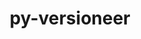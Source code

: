 ---
title: "py-versioneer"
layout: cache
categories: [package, develop]
meta: {"compilers": ["apple-clang@=15.0.0", "gcc@=11.1.0", "gcc@=11.4.0", "gcc@=13.2.0", "gcc@=7.5.0", "gcc@=9.4.0", "oneapi@=2024.2.1"], "num_specs": 61, "num_specs_by_stack": {"data-vis-sdk": 5, "e4s": 16, "e4s-neoverse-v2": 4, "e4s-neoverse_v1": 6, "e4s-oneapi": 12, "e4s-power": 2, "e4s-rocm-external": 5, "ml-darwin-aarch64-mps": 1, "ml-linux-aarch64-cpu": 5, "ml-linux-aarch64-cuda": 5, "ml-linux-x86_64-cpu": 5, "ml-linux-x86_64-cuda": 5, "radiuss": 4, "root": 61}, "oss": ["ubuntu18.04", "ubuntu20.04", "ubuntu22.04", "ubuntu24.04", "ventura"], "platforms": ["darwin", "linux"], "stacks": ["data-vis-sdk", "e4s", "e4s-neoverse-v2", "e4s-neoverse_v1", "e4s-oneapi", "e4s-power", "e4s-rocm-external", "ml-darwin-aarch64-mps", "ml-linux-aarch64-cpu", "ml-linux-aarch64-cuda", "ml-linux-x86_64-cpu", "ml-linux-x86_64-cuda", "radiuss", "root"], "targets": ["aarch64", "neoverse_v1", "neoverse_v2", "ppc64le", "x86_64_v3"], "versions": ["0.29"]}
spec_details: [{"compiler": "apple-clang@=15.0.0", "hash": "mmrptzchyv2t56qxn2rv4e4zlwy2jqzp", "os": "ventura", "platform": "darwin", "size": "-", "stacks": ["ml-darwin-aarch64-mps", "root"], "tarball": "https://binaries.spack.io/develop/build_cache/darwin-ventura-aarch64/apple-clang-15.0.0/py-versioneer-0.29/darwin-ventura-aarch64-apple-clang-15.0.0-py-versioneer-0.29-mmrptzchyv2t56qxn2rv4e4zlwy2jqzp.spack", "target": "aarch64", "variants": ["build_system=python_pip", "+toml"], "versions": ["0.29"]}, {"compiler": "gcc@=7.5.0", "hash": "fz3g62kifzlhigrcpja7biiibmmwkgqj", "os": "ubuntu18.04", "platform": "linux", "size": "-", "stacks": ["radiuss", "root"], "tarball": "https://binaries.spack.io/develop/build_cache/linux-ubuntu18.04-x86_64_v3/gcc-7.5.0/py-versioneer-0.29/linux-ubuntu18.04-x86_64_v3-gcc-7.5.0-py-versioneer-0.29-fz3g62kifzlhigrcpja7biiibmmwkgqj.spack", "target": "x86_64_v3", "variants": ["build_system=python_pip", "+toml"], "versions": ["0.29"]}, {"compiler": "gcc@=7.5.0", "hash": "xfoyd4ybtncavxlnr42fcdhwqe2sdfgn", "os": "ubuntu18.04", "platform": "linux", "size": "-", "stacks": ["radiuss", "root"], "tarball": "https://binaries.spack.io/develop/build_cache/linux-ubuntu18.04-x86_64_v3/gcc-7.5.0/py-versioneer-0.29/linux-ubuntu18.04-x86_64_v3-gcc-7.5.0-py-versioneer-0.29-xfoyd4ybtncavxlnr42fcdhwqe2sdfgn.spack", "target": "x86_64_v3", "variants": ["build_system=python_pip", "+toml"], "versions": ["0.29"]}, {"compiler": "gcc@=7.5.0", "hash": "rjwvrafnobqfuidom5lrrmghhhjwryyf", "os": "ubuntu18.04", "platform": "linux", "size": "-", "stacks": ["root"], "tarball": "https://binaries.spack.io/develop/build_cache/linux-ubuntu18.04-x86_64_v3/gcc-7.5.0/py-versioneer-0.29/linux-ubuntu18.04-x86_64_v3-gcc-7.5.0-py-versioneer-0.29-rjwvrafnobqfuidom5lrrmghhhjwryyf.spack", "target": "x86_64_v3", "variants": ["build_system=python_pip", "+toml"], "versions": ["0.29"]}, {"compiler": "gcc@=7.5.0", "hash": "6sdgflckundjhx2xbwaj7jidunfgu6kq", "os": "ubuntu18.04", "platform": "linux", "size": "-", "stacks": ["radiuss", "root"], "tarball": "https://binaries.spack.io/develop/build_cache/linux-ubuntu18.04-x86_64_v3/gcc-7.5.0/py-versioneer-0.29/linux-ubuntu18.04-x86_64_v3-gcc-7.5.0-py-versioneer-0.29-6sdgflckundjhx2xbwaj7jidunfgu6kq.spack", "target": "x86_64_v3", "variants": ["build_system=python_pip", "+toml"], "versions": ["0.29"]}, {"compiler": "gcc@=7.5.0", "hash": "ozsq6vkulypdlg32zw4wic64dwb4yocd", "os": "ubuntu18.04", "platform": "linux", "size": "-", "stacks": ["radiuss", "root"], "tarball": "https://binaries.spack.io/develop/build_cache/linux-ubuntu18.04-x86_64_v3/gcc-7.5.0/py-versioneer-0.29/linux-ubuntu18.04-x86_64_v3-gcc-7.5.0-py-versioneer-0.29-ozsq6vkulypdlg32zw4wic64dwb4yocd.spack", "target": "x86_64_v3", "variants": ["build_system=python_pip", "+toml"], "versions": ["0.29"]}, {"compiler": "gcc@=9.4.0", "hash": "ppzeams5mpz6cvp5pzzikidbf53adnho", "os": "ubuntu20.04", "platform": "linux", "size": "-", "stacks": ["e4s-power", "root"], "tarball": "https://binaries.spack.io/develop/build_cache/linux-ubuntu20.04-ppc64le/gcc-9.4.0/py-versioneer-0.29/linux-ubuntu20.04-ppc64le-gcc-9.4.0-py-versioneer-0.29-ppzeams5mpz6cvp5pzzikidbf53adnho.spack", "target": "ppc64le", "variants": ["build_system=python_pip", "+toml"], "versions": ["0.29"]}, {"compiler": "gcc@=9.4.0", "hash": "hbs6zqaoczvwoedojebpxj3omsipombt", "os": "ubuntu20.04", "platform": "linux", "size": "-", "stacks": ["e4s-power", "root"], "tarball": "https://binaries.spack.io/develop/build_cache/linux-ubuntu20.04-ppc64le/gcc-9.4.0/py-versioneer-0.29/linux-ubuntu20.04-ppc64le-gcc-9.4.0-py-versioneer-0.29-hbs6zqaoczvwoedojebpxj3omsipombt.spack", "target": "ppc64le", "variants": ["build_system=python_pip", "+toml"], "versions": ["0.29"]}, {"compiler": "gcc@=11.1.0", "hash": "j77c3hpxpls5gclpmpilulzg4bk2yzor", "os": "ubuntu20.04", "platform": "linux", "size": "-", "stacks": ["data-vis-sdk", "root"], "tarball": "https://binaries.spack.io/develop/build_cache/linux-ubuntu20.04-x86_64_v3/gcc-11.1.0/py-versioneer-0.29/linux-ubuntu20.04-x86_64_v3-gcc-11.1.0-py-versioneer-0.29-j77c3hpxpls5gclpmpilulzg4bk2yzor.spack", "target": "x86_64_v3", "variants": ["build_system=python_pip", "+toml"], "versions": ["0.29"]}, {"compiler": "gcc@=11.1.0", "hash": "oxs3nvag7nkpcxyqw3spxkjciikn5msc", "os": "ubuntu20.04", "platform": "linux", "size": "-", "stacks": ["data-vis-sdk", "root"], "tarball": "https://binaries.spack.io/develop/build_cache/linux-ubuntu20.04-x86_64_v3/gcc-11.1.0/py-versioneer-0.29/linux-ubuntu20.04-x86_64_v3-gcc-11.1.0-py-versioneer-0.29-oxs3nvag7nkpcxyqw3spxkjciikn5msc.spack", "target": "x86_64_v3", "variants": ["build_system=python_pip", "+toml"], "versions": ["0.29"]}, {"compiler": "gcc@=11.1.0", "hash": "ct3evokgw2crfil3zkdtr2tuqyn5sapr", "os": "ubuntu20.04", "platform": "linux", "size": "-", "stacks": ["data-vis-sdk", "root"], "tarball": "https://binaries.spack.io/develop/build_cache/linux-ubuntu20.04-x86_64_v3/gcc-11.1.0/py-versioneer-0.29/linux-ubuntu20.04-x86_64_v3-gcc-11.1.0-py-versioneer-0.29-ct3evokgw2crfil3zkdtr2tuqyn5sapr.spack", "target": "x86_64_v3", "variants": ["build_system=python_pip", "+toml"], "versions": ["0.29"]}, {"compiler": "gcc@=11.1.0", "hash": "ga7awighnywkvyjo6i42umkexelfsu2q", "os": "ubuntu20.04", "platform": "linux", "size": "-", "stacks": ["data-vis-sdk", "root"], "tarball": "https://binaries.spack.io/develop/build_cache/linux-ubuntu20.04-x86_64_v3/gcc-11.1.0/py-versioneer-0.29/linux-ubuntu20.04-x86_64_v3-gcc-11.1.0-py-versioneer-0.29-ga7awighnywkvyjo6i42umkexelfsu2q.spack", "target": "x86_64_v3", "variants": ["build_system=python_pip", "+toml"], "versions": ["0.29"]}, {"compiler": "gcc@=11.1.0", "hash": "syk62ofubvayffuvyoic4rzfm4crk3fr", "os": "ubuntu20.04", "platform": "linux", "size": "-", "stacks": ["data-vis-sdk", "root"], "tarball": "https://binaries.spack.io/develop/build_cache/linux-ubuntu20.04-x86_64_v3/gcc-11.1.0/py-versioneer-0.29/linux-ubuntu20.04-x86_64_v3-gcc-11.1.0-py-versioneer-0.29-syk62ofubvayffuvyoic4rzfm4crk3fr.spack", "target": "x86_64_v3", "variants": ["build_system=python_pip", "+toml"], "versions": ["0.29"]}, {"compiler": "gcc@=11.4.0", "hash": "skbctkmxysu4sdk64v7dv2t4gtyznppg", "os": "ubuntu22.04", "platform": "linux", "size": "-", "stacks": ["e4s-neoverse_v1", "root"], "tarball": "https://binaries.spack.io/develop/build_cache/linux-ubuntu22.04-neoverse_v1/gcc-11.4.0/py-versioneer-0.29/linux-ubuntu22.04-neoverse_v1-gcc-11.4.0-py-versioneer-0.29-skbctkmxysu4sdk64v7dv2t4gtyznppg.spack", "target": "neoverse_v1", "variants": ["build_system=python_pip", "+toml"], "versions": ["0.29"]}, {"compiler": "gcc@=11.4.0", "hash": "pb2hqegzkltphelqs2np34k7hg55bz7y", "os": "ubuntu22.04", "platform": "linux", "size": "-", "stacks": ["e4s-neoverse_v1", "root"], "tarball": "https://binaries.spack.io/develop/build_cache/linux-ubuntu22.04-neoverse_v1/gcc-11.4.0/py-versioneer-0.29/linux-ubuntu22.04-neoverse_v1-gcc-11.4.0-py-versioneer-0.29-pb2hqegzkltphelqs2np34k7hg55bz7y.spack", "target": "neoverse_v1", "variants": ["build_system=python_pip", "+toml"], "versions": ["0.29"]}, {"compiler": "gcc@=11.4.0", "hash": "ibi4ez5bfbgtzqbwmphieangrrd6skvl", "os": "ubuntu22.04", "platform": "linux", "size": "-", "stacks": ["e4s-neoverse_v1", "root"], "tarball": "https://binaries.spack.io/develop/build_cache/linux-ubuntu22.04-neoverse_v1/gcc-11.4.0/py-versioneer-0.29/linux-ubuntu22.04-neoverse_v1-gcc-11.4.0-py-versioneer-0.29-ibi4ez5bfbgtzqbwmphieangrrd6skvl.spack", "target": "neoverse_v1", "variants": ["build_system=python_pip", "+toml"], "versions": ["0.29"]}, {"compiler": "gcc@=11.4.0", "hash": "hkpzvx5mznj52u5hy7a5nyubzr6azqca", "os": "ubuntu22.04", "platform": "linux", "size": "-", "stacks": ["e4s-neoverse_v1", "root"], "tarball": "https://binaries.spack.io/develop/build_cache/linux-ubuntu22.04-neoverse_v1/gcc-11.4.0/py-versioneer-0.29/linux-ubuntu22.04-neoverse_v1-gcc-11.4.0-py-versioneer-0.29-hkpzvx5mznj52u5hy7a5nyubzr6azqca.spack", "target": "neoverse_v1", "variants": ["build_system=python_pip", "+toml"], "versions": ["0.29"]}, {"compiler": "gcc@=11.4.0", "hash": "jmph7a6on3g3s6cu3pm32e6lnri4eswe", "os": "ubuntu22.04", "platform": "linux", "size": "-", "stacks": ["e4s-neoverse_v1", "root"], "tarball": "https://binaries.spack.io/develop/build_cache/linux-ubuntu22.04-neoverse_v1/gcc-11.4.0/py-versioneer-0.29/linux-ubuntu22.04-neoverse_v1-gcc-11.4.0-py-versioneer-0.29-jmph7a6on3g3s6cu3pm32e6lnri4eswe.spack", "target": "neoverse_v1", "variants": ["build_system=python_pip", "+toml"], "versions": ["0.29"]}, {"compiler": "gcc@=11.4.0", "hash": "z62ol6srqm7sqp7sw67uaqpi52rhlkmh", "os": "ubuntu22.04", "platform": "linux", "size": "-", "stacks": ["e4s-neoverse_v1", "root"], "tarball": "https://binaries.spack.io/develop/build_cache/linux-ubuntu22.04-neoverse_v1/gcc-11.4.0/py-versioneer-0.29/linux-ubuntu22.04-neoverse_v1-gcc-11.4.0-py-versioneer-0.29-z62ol6srqm7sqp7sw67uaqpi52rhlkmh.spack", "target": "neoverse_v1", "variants": ["build_system=python_pip", "+toml"], "versions": ["0.29"]}, {"compiler": "gcc@=11.4.0", "hash": "cc67xa4akh2dr76uqw5lpccpshglx43g", "os": "ubuntu22.04", "platform": "linux", "size": "-", "stacks": ["e4s-neoverse-v2", "root"], "tarball": "https://binaries.spack.io/develop/build_cache/linux-ubuntu22.04-neoverse_v2/gcc-11.4.0/py-versioneer-0.29/linux-ubuntu22.04-neoverse_v2-gcc-11.4.0-py-versioneer-0.29-cc67xa4akh2dr76uqw5lpccpshglx43g.spack", "target": "neoverse_v2", "variants": ["build_system=python_pip", "+toml"], "versions": ["0.29"]}, {"compiler": "gcc@=11.4.0", "hash": "wfn47bo4gvgxkp73jm3reytbodriwkll", "os": "ubuntu22.04", "platform": "linux", "size": "-", "stacks": ["e4s-neoverse-v2", "root"], "tarball": "https://binaries.spack.io/develop/build_cache/linux-ubuntu22.04-neoverse_v2/gcc-11.4.0/py-versioneer-0.29/linux-ubuntu22.04-neoverse_v2-gcc-11.4.0-py-versioneer-0.29-wfn47bo4gvgxkp73jm3reytbodriwkll.spack", "target": "neoverse_v2", "variants": ["build_system=python_pip", "+toml"], "versions": ["0.29"]}, {"compiler": "gcc@=11.4.0", "hash": "iymq664mqaqlcivzf7z2pfemgg5yfszy", "os": "ubuntu22.04", "platform": "linux", "size": "-", "stacks": ["e4s-neoverse-v2", "root"], "tarball": "https://binaries.spack.io/develop/build_cache/linux-ubuntu22.04-neoverse_v2/gcc-11.4.0/py-versioneer-0.29/linux-ubuntu22.04-neoverse_v2-gcc-11.4.0-py-versioneer-0.29-iymq664mqaqlcivzf7z2pfemgg5yfszy.spack", "target": "neoverse_v2", "variants": ["build_system=python_pip", "+toml"], "versions": ["0.29"]}, {"compiler": "gcc@=11.4.0", "hash": "yz3odubs7bfuuu67nus2myhtwtvwzxqf", "os": "ubuntu22.04", "platform": "linux", "size": "-", "stacks": ["e4s-neoverse-v2", "root"], "tarball": "https://binaries.spack.io/develop/build_cache/linux-ubuntu22.04-neoverse_v2/gcc-11.4.0/py-versioneer-0.29/linux-ubuntu22.04-neoverse_v2-gcc-11.4.0-py-versioneer-0.29-yz3odubs7bfuuu67nus2myhtwtvwzxqf.spack", "target": "neoverse_v2", "variants": ["build_system=python_pip", "+toml"], "versions": ["0.29"]}, {"compiler": "gcc@=11.4.0", "hash": "lfmwik7buwiukox3wgbjp76hxeeaucwq", "os": "ubuntu22.04", "platform": "linux", "size": "-", "stacks": ["e4s", "e4s-rocm-external", "root"], "tarball": "https://binaries.spack.io/develop/build_cache/linux-ubuntu22.04-x86_64_v3/gcc-11.4.0/py-versioneer-0.29/linux-ubuntu22.04-x86_64_v3-gcc-11.4.0-py-versioneer-0.29-lfmwik7buwiukox3wgbjp76hxeeaucwq.spack", "target": "x86_64_v3", "variants": ["build_system=python_pip", "+toml"], "versions": ["0.29"]}, {"compiler": "gcc@=11.4.0", "hash": "w6ultdky6oknkgptfw3umspskrqtwtj4", "os": "ubuntu22.04", "platform": "linux", "size": "-", "stacks": ["e4s", "e4s-rocm-external", "root"], "tarball": "https://binaries.spack.io/develop/build_cache/linux-ubuntu22.04-x86_64_v3/gcc-11.4.0/py-versioneer-0.29/linux-ubuntu22.04-x86_64_v3-gcc-11.4.0-py-versioneer-0.29-w6ultdky6oknkgptfw3umspskrqtwtj4.spack", "target": "x86_64_v3", "variants": ["build_system=python_pip", "+toml"], "versions": ["0.29"]}, {"compiler": "gcc@=11.4.0", "hash": "fo4jjr5lgc6bdthfclwenljwaww33gmc", "os": "ubuntu22.04", "platform": "linux", "size": "-", "stacks": ["e4s", "e4s-rocm-external", "root"], "tarball": "https://binaries.spack.io/develop/build_cache/linux-ubuntu22.04-x86_64_v3/gcc-11.4.0/py-versioneer-0.29/linux-ubuntu22.04-x86_64_v3-gcc-11.4.0-py-versioneer-0.29-fo4jjr5lgc6bdthfclwenljwaww33gmc.spack", "target": "x86_64_v3", "variants": ["build_system=python_pip", "+toml"], "versions": ["0.29"]}, {"compiler": "gcc@=11.4.0", "hash": "nh5ghvfx5xjnssuvbcc555jjphw6kgpu", "os": "ubuntu22.04", "platform": "linux", "size": "-", "stacks": ["e4s", "e4s-rocm-external", "root"], "tarball": "https://binaries.spack.io/develop/build_cache/linux-ubuntu22.04-x86_64_v3/gcc-11.4.0/py-versioneer-0.29/linux-ubuntu22.04-x86_64_v3-gcc-11.4.0-py-versioneer-0.29-nh5ghvfx5xjnssuvbcc555jjphw6kgpu.spack", "target": "x86_64_v3", "variants": ["build_system=python_pip", "+toml"], "versions": ["0.29"]}, {"compiler": "gcc@=11.4.0", "hash": "teqgbkm4xdswhvv3qsdxeyzlmnd4gdh7", "os": "ubuntu22.04", "platform": "linux", "size": "-", "stacks": ["e4s", "e4s-rocm-external", "root"], "tarball": "https://binaries.spack.io/develop/build_cache/linux-ubuntu22.04-x86_64_v3/gcc-11.4.0/py-versioneer-0.29/linux-ubuntu22.04-x86_64_v3-gcc-11.4.0-py-versioneer-0.29-teqgbkm4xdswhvv3qsdxeyzlmnd4gdh7.spack", "target": "x86_64_v3", "variants": ["build_system=python_pip", "+toml"], "versions": ["0.29"]}, {"compiler": "gcc@=11.4.0", "hash": "ufbki6irapjbanlzulbjiqcgxdrngu63", "os": "ubuntu22.04", "platform": "linux", "size": "-", "stacks": ["e4s", "root"], "tarball": "https://binaries.spack.io/develop/build_cache/linux-ubuntu22.04-x86_64_v3/gcc-11.4.0/py-versioneer-0.29/linux-ubuntu22.04-x86_64_v3-gcc-11.4.0-py-versioneer-0.29-ufbki6irapjbanlzulbjiqcgxdrngu63.spack", "target": "x86_64_v3", "variants": ["build_system=python_pip", "+toml"], "versions": ["0.29"]}, {"compiler": "gcc@=11.4.0", "hash": "mru2ahmtaparxpw5ecbtac45m66ovzmc", "os": "ubuntu22.04", "platform": "linux", "size": "-", "stacks": ["e4s", "root"], "tarball": "https://binaries.spack.io/develop/build_cache/linux-ubuntu22.04-x86_64_v3/gcc-11.4.0/py-versioneer-0.29/linux-ubuntu22.04-x86_64_v3-gcc-11.4.0-py-versioneer-0.29-mru2ahmtaparxpw5ecbtac45m66ovzmc.spack", "target": "x86_64_v3", "variants": ["build_system=python_pip", "+toml"], "versions": ["0.29"]}, {"compiler": "gcc@=11.4.0", "hash": "lxb2w4hhod65er7eq2dxh4ow5kwnrwmi", "os": "ubuntu22.04", "platform": "linux", "size": "-", "stacks": ["e4s", "root"], "tarball": "https://binaries.spack.io/develop/build_cache/linux-ubuntu22.04-x86_64_v3/gcc-11.4.0/py-versioneer-0.29/linux-ubuntu22.04-x86_64_v3-gcc-11.4.0-py-versioneer-0.29-lxb2w4hhod65er7eq2dxh4ow5kwnrwmi.spack", "target": "x86_64_v3", "variants": ["build_system=python_pip", "+toml"], "versions": ["0.29"]}, {"compiler": "gcc@=11.4.0", "hash": "32cxb7g6zrbtqgoewjctcffqd7qwskqa", "os": "ubuntu22.04", "platform": "linux", "size": "-", "stacks": ["e4s", "root"], "tarball": "https://binaries.spack.io/develop/build_cache/linux-ubuntu22.04-x86_64_v3/gcc-11.4.0/py-versioneer-0.29/linux-ubuntu22.04-x86_64_v3-gcc-11.4.0-py-versioneer-0.29-32cxb7g6zrbtqgoewjctcffqd7qwskqa.spack", "target": "x86_64_v3", "variants": ["build_system=python_pip", "+toml"], "versions": ["0.29"]}, {"compiler": "gcc@=11.4.0", "hash": "ycgd55c54otrsg236q67jpfjwmtnmls2", "os": "ubuntu22.04", "platform": "linux", "size": "-", "stacks": ["e4s", "root"], "tarball": "https://binaries.spack.io/develop/build_cache/linux-ubuntu22.04-x86_64_v3/gcc-11.4.0/py-versioneer-0.29/linux-ubuntu22.04-x86_64_v3-gcc-11.4.0-py-versioneer-0.29-ycgd55c54otrsg236q67jpfjwmtnmls2.spack", "target": "x86_64_v3", "variants": ["build_system=python_pip", "+toml"], "versions": ["0.29"]}, {"compiler": "gcc@=11.4.0", "hash": "wn4l5zct4jsyxez76t3fanskgmknxyft", "os": "ubuntu22.04", "platform": "linux", "size": "-", "stacks": ["e4s", "root"], "tarball": "https://binaries.spack.io/develop/build_cache/linux-ubuntu22.04-x86_64_v3/gcc-11.4.0/py-versioneer-0.29/linux-ubuntu22.04-x86_64_v3-gcc-11.4.0-py-versioneer-0.29-wn4l5zct4jsyxez76t3fanskgmknxyft.spack", "target": "x86_64_v3", "variants": ["build_system=python_pip", "+toml"], "versions": ["0.29"]}, {"compiler": "gcc@=11.4.0", "hash": "d3urhcgzetvva6gviiikfh2l3hqzndek", "os": "ubuntu22.04", "platform": "linux", "size": "-", "stacks": ["e4s", "root"], "tarball": "https://binaries.spack.io/develop/build_cache/linux-ubuntu22.04-x86_64_v3/gcc-11.4.0/py-versioneer-0.29/linux-ubuntu22.04-x86_64_v3-gcc-11.4.0-py-versioneer-0.29-d3urhcgzetvva6gviiikfh2l3hqzndek.spack", "target": "x86_64_v3", "variants": ["build_system=python_pip", "+toml"], "versions": ["0.29"]}, {"compiler": "gcc@=11.4.0", "hash": "wv43v5ui7f3raridbzrc2x4uony6xcia", "os": "ubuntu22.04", "platform": "linux", "size": "-", "stacks": ["e4s", "root"], "tarball": "https://binaries.spack.io/develop/build_cache/linux-ubuntu22.04-x86_64_v3/gcc-11.4.0/py-versioneer-0.29/linux-ubuntu22.04-x86_64_v3-gcc-11.4.0-py-versioneer-0.29-wv43v5ui7f3raridbzrc2x4uony6xcia.spack", "target": "x86_64_v3", "variants": ["build_system=python_pip", "+toml"], "versions": ["0.29"]}, {"compiler": "gcc@=11.4.0", "hash": "75du3rc4iz2pisdtnn6rfxyvdr6ieyqk", "os": "ubuntu22.04", "platform": "linux", "size": "-", "stacks": ["e4s", "root"], "tarball": "https://binaries.spack.io/develop/build_cache/linux-ubuntu22.04-x86_64_v3/gcc-11.4.0/py-versioneer-0.29/linux-ubuntu22.04-x86_64_v3-gcc-11.4.0-py-versioneer-0.29-75du3rc4iz2pisdtnn6rfxyvdr6ieyqk.spack", "target": "x86_64_v3", "variants": ["build_system=python_pip", "+toml"], "versions": ["0.29"]}, {"compiler": "gcc@=11.4.0", "hash": "dl2vig6yxvp7bo4fn2aadimdksim2lrm", "os": "ubuntu22.04", "platform": "linux", "size": "-", "stacks": ["e4s", "root"], "tarball": "https://binaries.spack.io/develop/build_cache/linux-ubuntu22.04-x86_64_v3/gcc-11.4.0/py-versioneer-0.29/linux-ubuntu22.04-x86_64_v3-gcc-11.4.0-py-versioneer-0.29-dl2vig6yxvp7bo4fn2aadimdksim2lrm.spack", "target": "x86_64_v3", "variants": ["build_system=python_pip", "+toml"], "versions": ["0.29"]}, {"compiler": "gcc@=11.4.0", "hash": "yu5xpyycjubrp5o6aqk43updafxtledb", "os": "ubuntu22.04", "platform": "linux", "size": "-", "stacks": ["e4s", "root"], "tarball": "https://binaries.spack.io/develop/build_cache/linux-ubuntu22.04-x86_64_v3/gcc-11.4.0/py-versioneer-0.29/linux-ubuntu22.04-x86_64_v3-gcc-11.4.0-py-versioneer-0.29-yu5xpyycjubrp5o6aqk43updafxtledb.spack", "target": "x86_64_v3", "variants": ["build_system=python_pip", "+toml"], "versions": ["0.29"]}, {"compiler": "oneapi@=2024.2.1", "hash": "gpzyueddwyfvbtrdytqwxqfosqzkdqbt", "os": "ubuntu22.04", "platform": "linux", "size": "-", "stacks": ["e4s-oneapi", "root"], "tarball": "https://binaries.spack.io/develop/build_cache/linux-ubuntu22.04-x86_64_v3/oneapi-2024.2.1/py-versioneer-0.29/linux-ubuntu22.04-x86_64_v3-oneapi-2024.2.1-py-versioneer-0.29-gpzyueddwyfvbtrdytqwxqfosqzkdqbt.spack", "target": "x86_64_v3", "variants": ["build_system=python_pip", "+toml"], "versions": ["0.29"]}, {"compiler": "oneapi@=2024.2.1", "hash": "uwf3s5lwu5ws3xa6onxteq2quzcc5i4p", "os": "ubuntu22.04", "platform": "linux", "size": "-", "stacks": ["e4s-oneapi", "root"], "tarball": "https://binaries.spack.io/develop/build_cache/linux-ubuntu22.04-x86_64_v3/oneapi-2024.2.1/py-versioneer-0.29/linux-ubuntu22.04-x86_64_v3-oneapi-2024.2.1-py-versioneer-0.29-uwf3s5lwu5ws3xa6onxteq2quzcc5i4p.spack", "target": "x86_64_v3", "variants": ["build_system=python_pip", "+toml"], "versions": ["0.29"]}, {"compiler": "oneapi@=2024.2.1", "hash": "gs6ygcm63ec2lqiihoxd7ehs4e7cyhxg", "os": "ubuntu22.04", "platform": "linux", "size": "-", "stacks": ["e4s-oneapi", "root"], "tarball": "https://binaries.spack.io/develop/build_cache/linux-ubuntu22.04-x86_64_v3/oneapi-2024.2.1/py-versioneer-0.29/linux-ubuntu22.04-x86_64_v3-oneapi-2024.2.1-py-versioneer-0.29-gs6ygcm63ec2lqiihoxd7ehs4e7cyhxg.spack", "target": "x86_64_v3", "variants": ["build_system=python_pip", "+toml"], "versions": ["0.29"]}, {"compiler": "oneapi@=2024.2.1", "hash": "cwnlq67worvsrdkifxc7nizwnhu5l3ta", "os": "ubuntu22.04", "platform": "linux", "size": "-", "stacks": ["e4s-oneapi", "root"], "tarball": "https://binaries.spack.io/develop/build_cache/linux-ubuntu22.04-x86_64_v3/oneapi-2024.2.1/py-versioneer-0.29/linux-ubuntu22.04-x86_64_v3-oneapi-2024.2.1-py-versioneer-0.29-cwnlq67worvsrdkifxc7nizwnhu5l3ta.spack", "target": "x86_64_v3", "variants": ["build_system=python_pip", "+toml"], "versions": ["0.29"]}, {"compiler": "oneapi@=2024.2.1", "hash": "f72uccf7jtl3shdrdknbg4h2mx26jwot", "os": "ubuntu22.04", "platform": "linux", "size": "-", "stacks": ["e4s-oneapi", "root"], "tarball": "https://binaries.spack.io/develop/build_cache/linux-ubuntu22.04-x86_64_v3/oneapi-2024.2.1/py-versioneer-0.29/linux-ubuntu22.04-x86_64_v3-oneapi-2024.2.1-py-versioneer-0.29-f72uccf7jtl3shdrdknbg4h2mx26jwot.spack", "target": "x86_64_v3", "variants": ["build_system=python_pip", "+toml"], "versions": ["0.29"]}, {"compiler": "oneapi@=2024.2.1", "hash": "sm7icvzvtumnn6yd3xuroe4i6v6qwoae", "os": "ubuntu22.04", "platform": "linux", "size": "-", "stacks": ["e4s-oneapi", "root"], "tarball": "https://binaries.spack.io/develop/build_cache/linux-ubuntu22.04-x86_64_v3/oneapi-2024.2.1/py-versioneer-0.29/linux-ubuntu22.04-x86_64_v3-oneapi-2024.2.1-py-versioneer-0.29-sm7icvzvtumnn6yd3xuroe4i6v6qwoae.spack", "target": "x86_64_v3", "variants": ["build_system=python_pip", "+toml"], "versions": ["0.29"]}, {"compiler": "oneapi@=2024.2.1", "hash": "rfijfwi5blmliam5g622dabxe5jdf4an", "os": "ubuntu22.04", "platform": "linux", "size": "-", "stacks": ["e4s-oneapi", "root"], "tarball": "https://binaries.spack.io/develop/build_cache/linux-ubuntu22.04-x86_64_v3/oneapi-2024.2.1/py-versioneer-0.29/linux-ubuntu22.04-x86_64_v3-oneapi-2024.2.1-py-versioneer-0.29-rfijfwi5blmliam5g622dabxe5jdf4an.spack", "target": "x86_64_v3", "variants": ["build_system=python_pip", "+toml"], "versions": ["0.29"]}, {"compiler": "oneapi@=2024.2.1", "hash": "sxmbqv7nc5gaensfk4hye7hjvvnwzp66", "os": "ubuntu22.04", "platform": "linux", "size": "-", "stacks": ["e4s-oneapi", "root"], "tarball": "https://binaries.spack.io/develop/build_cache/linux-ubuntu22.04-x86_64_v3/oneapi-2024.2.1/py-versioneer-0.29/linux-ubuntu22.04-x86_64_v3-oneapi-2024.2.1-py-versioneer-0.29-sxmbqv7nc5gaensfk4hye7hjvvnwzp66.spack", "target": "x86_64_v3", "variants": ["build_system=python_pip", "+toml"], "versions": ["0.29"]}, {"compiler": "oneapi@=2024.2.1", "hash": "4v7si47dzgeeg2ub3ckwpuxrmqvs4trj", "os": "ubuntu22.04", "platform": "linux", "size": "-", "stacks": ["e4s-oneapi", "root"], "tarball": "https://binaries.spack.io/develop/build_cache/linux-ubuntu22.04-x86_64_v3/oneapi-2024.2.1/py-versioneer-0.29/linux-ubuntu22.04-x86_64_v3-oneapi-2024.2.1-py-versioneer-0.29-4v7si47dzgeeg2ub3ckwpuxrmqvs4trj.spack", "target": "x86_64_v3", "variants": ["build_system=python_pip", "+toml"], "versions": ["0.29"]}, {"compiler": "oneapi@=2024.2.1", "hash": "td3dhskdu7h2qidcintggymx3qq7yoey", "os": "ubuntu22.04", "platform": "linux", "size": "-", "stacks": ["e4s-oneapi", "root"], "tarball": "https://binaries.spack.io/develop/build_cache/linux-ubuntu22.04-x86_64_v3/oneapi-2024.2.1/py-versioneer-0.29/linux-ubuntu22.04-x86_64_v3-oneapi-2024.2.1-py-versioneer-0.29-td3dhskdu7h2qidcintggymx3qq7yoey.spack", "target": "x86_64_v3", "variants": ["build_system=python_pip", "+toml"], "versions": ["0.29"]}, {"compiler": "oneapi@=2024.2.1", "hash": "odravszal5fm2ewq7kirfw2amhns4utm", "os": "ubuntu22.04", "platform": "linux", "size": "-", "stacks": ["e4s-oneapi", "root"], "tarball": "https://binaries.spack.io/develop/build_cache/linux-ubuntu22.04-x86_64_v3/oneapi-2024.2.1/py-versioneer-0.29/linux-ubuntu22.04-x86_64_v3-oneapi-2024.2.1-py-versioneer-0.29-odravszal5fm2ewq7kirfw2amhns4utm.spack", "target": "x86_64_v3", "variants": ["build_system=python_pip", "+toml"], "versions": ["0.29"]}, {"compiler": "oneapi@=2024.2.1", "hash": "xy6zx4x3lyp5w5asjfwzmrotqjyuekgn", "os": "ubuntu22.04", "platform": "linux", "size": "-", "stacks": ["e4s-oneapi", "root"], "tarball": "https://binaries.spack.io/develop/build_cache/linux-ubuntu22.04-x86_64_v3/oneapi-2024.2.1/py-versioneer-0.29/linux-ubuntu22.04-x86_64_v3-oneapi-2024.2.1-py-versioneer-0.29-xy6zx4x3lyp5w5asjfwzmrotqjyuekgn.spack", "target": "x86_64_v3", "variants": ["build_system=python_pip", "+toml"], "versions": ["0.29"]}, {"compiler": "gcc@=13.2.0", "hash": "4kjupvwbgjk42u4pq3rdibraw5h7umsh", "os": "ubuntu24.04", "platform": "linux", "size": "-", "stacks": ["ml-linux-aarch64-cpu", "ml-linux-aarch64-cuda", "root"], "tarball": "https://binaries.spack.io/develop/build_cache/linux-ubuntu24.04-aarch64/gcc-13.2.0/py-versioneer-0.29/linux-ubuntu24.04-aarch64-gcc-13.2.0-py-versioneer-0.29-4kjupvwbgjk42u4pq3rdibraw5h7umsh.spack", "target": "aarch64", "variants": ["build_system=python_pip", "+toml"], "versions": ["0.29"]}, {"compiler": "gcc@=13.2.0", "hash": "7wscrb4bevnphwcsobtau45e6zytzj7k", "os": "ubuntu24.04", "platform": "linux", "size": "-", "stacks": ["ml-linux-aarch64-cpu", "ml-linux-aarch64-cuda", "root"], "tarball": "https://binaries.spack.io/develop/build_cache/linux-ubuntu24.04-aarch64/gcc-13.2.0/py-versioneer-0.29/linux-ubuntu24.04-aarch64-gcc-13.2.0-py-versioneer-0.29-7wscrb4bevnphwcsobtau45e6zytzj7k.spack", "target": "aarch64", "variants": ["build_system=python_pip", "+toml"], "versions": ["0.29"]}, {"compiler": "gcc@=13.2.0", "hash": "vjjgs2ufbrt6dxj2meo6qqo4i5jvdnn4", "os": "ubuntu24.04", "platform": "linux", "size": "-", "stacks": ["ml-linux-aarch64-cpu", "ml-linux-aarch64-cuda", "root"], "tarball": "https://binaries.spack.io/develop/build_cache/linux-ubuntu24.04-aarch64/gcc-13.2.0/py-versioneer-0.29/linux-ubuntu24.04-aarch64-gcc-13.2.0-py-versioneer-0.29-vjjgs2ufbrt6dxj2meo6qqo4i5jvdnn4.spack", "target": "aarch64", "variants": ["build_system=python_pip", "+toml"], "versions": ["0.29"]}, {"compiler": "gcc@=13.2.0", "hash": "oixdba2kfybu4makxjppouryrjjpsnpu", "os": "ubuntu24.04", "platform": "linux", "size": "-", "stacks": ["ml-linux-aarch64-cpu", "ml-linux-aarch64-cuda", "root"], "tarball": "https://binaries.spack.io/develop/build_cache/linux-ubuntu24.04-aarch64/gcc-13.2.0/py-versioneer-0.29/linux-ubuntu24.04-aarch64-gcc-13.2.0-py-versioneer-0.29-oixdba2kfybu4makxjppouryrjjpsnpu.spack", "target": "aarch64", "variants": ["build_system=python_pip", "+toml"], "versions": ["0.29"]}, {"compiler": "gcc@=13.2.0", "hash": "37oytbphta4oxqvei6zjebcc3mfyeyk3", "os": "ubuntu24.04", "platform": "linux", "size": "-", "stacks": ["ml-linux-aarch64-cpu", "ml-linux-aarch64-cuda", "root"], "tarball": "https://binaries.spack.io/develop/build_cache/linux-ubuntu24.04-aarch64/gcc-13.2.0/py-versioneer-0.29/linux-ubuntu24.04-aarch64-gcc-13.2.0-py-versioneer-0.29-37oytbphta4oxqvei6zjebcc3mfyeyk3.spack", "target": "aarch64", "variants": ["build_system=python_pip", "+toml"], "versions": ["0.29"]}, {"compiler": "gcc@=13.2.0", "hash": "3ogzycherd6u6irrp3jz7qkdnckmjypu", "os": "ubuntu24.04", "platform": "linux", "size": "-", "stacks": ["ml-linux-x86_64-cpu", "ml-linux-x86_64-cuda", "root"], "tarball": "https://binaries.spack.io/develop/build_cache/linux-ubuntu24.04-x86_64_v3/gcc-13.2.0/py-versioneer-0.29/linux-ubuntu24.04-x86_64_v3-gcc-13.2.0-py-versioneer-0.29-3ogzycherd6u6irrp3jz7qkdnckmjypu.spack", "target": "x86_64_v3", "variants": ["build_system=python_pip", "+toml"], "versions": ["0.29"]}, {"compiler": "gcc@=13.2.0", "hash": "ypzar2k3ctque3xm2fmuoifmtjgbjz2s", "os": "ubuntu24.04", "platform": "linux", "size": "-", "stacks": ["ml-linux-x86_64-cpu", "ml-linux-x86_64-cuda", "root"], "tarball": "https://binaries.spack.io/develop/build_cache/linux-ubuntu24.04-x86_64_v3/gcc-13.2.0/py-versioneer-0.29/linux-ubuntu24.04-x86_64_v3-gcc-13.2.0-py-versioneer-0.29-ypzar2k3ctque3xm2fmuoifmtjgbjz2s.spack", "target": "x86_64_v3", "variants": ["build_system=python_pip", "+toml"], "versions": ["0.29"]}, {"compiler": "gcc@=13.2.0", "hash": "aq4jvzukzsqu3yn2lv76s33ihrunahwx", "os": "ubuntu24.04", "platform": "linux", "size": "-", "stacks": ["ml-linux-x86_64-cpu", "ml-linux-x86_64-cuda", "root"], "tarball": "https://binaries.spack.io/develop/build_cache/linux-ubuntu24.04-x86_64_v3/gcc-13.2.0/py-versioneer-0.29/linux-ubuntu24.04-x86_64_v3-gcc-13.2.0-py-versioneer-0.29-aq4jvzukzsqu3yn2lv76s33ihrunahwx.spack", "target": "x86_64_v3", "variants": ["build_system=python_pip", "+toml"], "versions": ["0.29"]}, {"compiler": "gcc@=13.2.0", "hash": "q6cqanwf4o32irgfe3pvjrj5tvwuqdph", "os": "ubuntu24.04", "platform": "linux", "size": "-", "stacks": ["ml-linux-x86_64-cpu", "ml-linux-x86_64-cuda", "root"], "tarball": "https://binaries.spack.io/develop/build_cache/linux-ubuntu24.04-x86_64_v3/gcc-13.2.0/py-versioneer-0.29/linux-ubuntu24.04-x86_64_v3-gcc-13.2.0-py-versioneer-0.29-q6cqanwf4o32irgfe3pvjrj5tvwuqdph.spack", "target": "x86_64_v3", "variants": ["build_system=python_pip", "+toml"], "versions": ["0.29"]}, {"compiler": "gcc@=13.2.0", "hash": "i3jeifvf6eo3q7m42kh6bmc367tsdvfl", "os": "ubuntu24.04", "platform": "linux", "size": "-", "stacks": ["ml-linux-x86_64-cpu", "ml-linux-x86_64-cuda", "root"], "tarball": "https://binaries.spack.io/develop/build_cache/linux-ubuntu24.04-x86_64_v3/gcc-13.2.0/py-versioneer-0.29/linux-ubuntu24.04-x86_64_v3-gcc-13.2.0-py-versioneer-0.29-i3jeifvf6eo3q7m42kh6bmc367tsdvfl.spack", "target": "x86_64_v3", "variants": ["build_system=python_pip", "+toml"], "versions": ["0.29"]}]
---